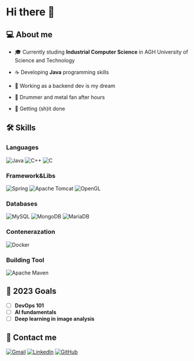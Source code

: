# Hi there 👋

## 💻 About me
- 🎓 Currently studing **Industrial Computer Science** in AGH University of Science and Technology

- ☕ Developing **Java** programming skills

- 🔭 Working as a backend dev is my dream

- 🥁 Drummer and metal fan after hours

- 🔨 Getting (sh)it done

## 🛠️ Skills

### Languages
![Java](https://img.shields.io/badge/java-%23ED8B00.svg?style=for-the-badge&logo=java&logoColor=white)
![C++](https://img.shields.io/badge/c++-%2300599C.svg?style=for-the-badge&logo=c%2B%2B&logoColor=white)
![C](https://img.shields.io/badge/c-%2300599C.svg?style=for-the-badge&logo=c&logoColor=white)


### Framework&Libs
![Spring](https://img.shields.io/badge/spring-%236DB33F.svg?style=for-the-badge&logo=spring&logoColor=white)
![Apache Tomcat](https://img.shields.io/badge/apache%20tomcat-%23F8DC75.svg?style=for-the-badge&logo=apache-tomcat&logoColor=black)
![OpenGL](https://img.shields.io/badge/OpenGL-%23FFFFFF.svg?style=for-the-badge&logo=opengl)

### Databases
![MySQL](https://img.shields.io/badge/mysql-%2300f.svg?style=for-the-badge&logo=mysql&logoColor=white)
![MongoDB](https://img.shields.io/badge/MongoDB-%234ea94b.svg?style=for-the-badge&logo=mongodb&logoColor=white)
![MariaDB](https://img.shields.io/badge/MariaDB-003545?style=for-the-badge&logo=mariadb&logoColor=white)

### Contenerazation
![Docker](https://img.shields.io/badge/docker-%230db7ed.svg?style=for-the-badge&logo=docker&logoColor=white)

### Building Tool
![Apache Maven](https://img.shields.io/badge/Apache%20Maven-C71A36?style=for-the-badge&logo=Apache%20Maven&logoColor=white)


## 🎯 2023 Goals
- [ ] **DevOps 101**
- [ ] **AI fundamentals**
- [ ] **Deep learning in image analysis**

## 🔗 Contact me
[![Gmail](https://img.shields.io/badge/Gmail-D14836?style=for-the-badge&logo=gmail&logoColor=white)](wojcik.michal.2001@gmail.com)
[![LinkedIn](https://img.shields.io/badge/linkedin-%230077B5.svg?style=for-the-badge&logo=linkedin&logoColor=white)](https://www.linkedin.com/in/michal-wojcik-linked-in)
[![GitHub](https://img.shields.io/badge/github-%23121011.svg?style=for-the-badge&logo=github&logoColor=white)](https://github.com/kocos12)
